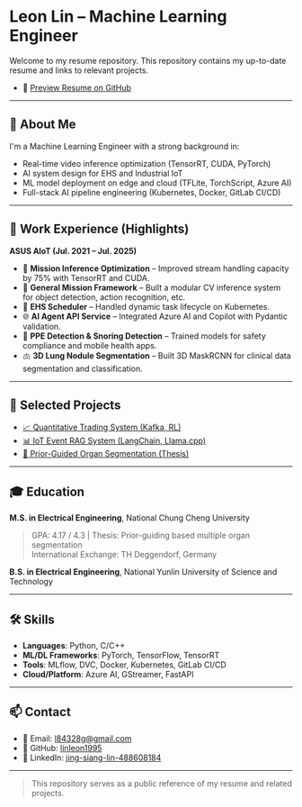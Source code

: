 # Leon Lin – Machine Learning Engineer

Welcome to my resume repository. This repository contains my up-to-date resume and links to relevant projects.

- 📄 [Preview Resume on GitHub](examples/Leon_Lin.pdf)

---

## 🧠 About Me

I'm a Machine Learning Engineer with a strong background in:

- Real-time video inference optimization (TensorRT, CUDA, PyTorch)
- AI system design for EHS and Industrial IoT
- ML model deployment on edge and cloud (TFLite, TorchScript, Azure AI)
- Full-stack AI pipeline engineering (Kubernetes, Docker, GitLab CI/CD)

---

## 🏢 Work Experience (Highlights)

**ASUS AIoT (Jul. 2021 – Jul. 2025)**

- 🔧 **Mission Inference Optimization** – Improved stream handling capacity by 75% with TensorRT and CUDA.
- 🧱 **General Mission Framework** – Built a modular CV inference system for object detection, action recognition, etc.
- 📅 **EHS Scheduler** – Handled dynamic task lifecycle on Kubernetes.
- 🌐 **AI Agent API Service** – Integrated Azure AI and Copilot with Pydantic validation.
- 🧪 **PPE Detection & Snoring Detection** – Trained models for safety compliance and mobile health apps.
- 🫁 **3D Lung Nodule Segmentation** – Built 3D MaskRCNN for clinical data segmentation and classification.

---

## 🚀 Selected Projects

- [📈 Quantitative Trading System (Kafka, RL)](https://github.com/linleon1995/quant)
- [📊 IoT Event RAG System (LangChain, Llama.cpp)](https://github.com/linleon1995/IoT-Event-RAG-System)
- [🧠 Prior-Guided Organ Segmentation (Thesis)](https://github.com/linleon1995/prior_guiding_network)

---

## 🎓 Education

**M.S. in Electrical Engineering**, National Chung Cheng University  
> GPA: 4.17 / 4.3 | Thesis: Prior-guiding based multiple organ segmentation  
> International Exchange: TH Deggendorf, Germany

**B.S. in Electrical Engineering**, National Yunlin University of Science and Technology

---

## 🛠 Skills

- **Languages**: Python, C/C++
- **ML/DL Frameworks**: PyTorch, TensorFlow, TensorRT
- **Tools**: MLflow, DVC, Docker, Kubernetes, GitLab CI/CD
- **Cloud/Platform**: Azure AI, GStreamer, FastAPI

---

## 📫 Contact

- 📧 Email: [l84328g@gmail.com](mailto:l84328g@gmail.com)
- 🔗 GitHub: [linleon1995](https://github.com/linleon1995)
- 💼 LinkedIn: [jing-siang-lin-488608184](https://www.linkedin.com/in/jing-siang-lin-488608184)

---

> This repository serves as a public reference of my resume and related projects.
